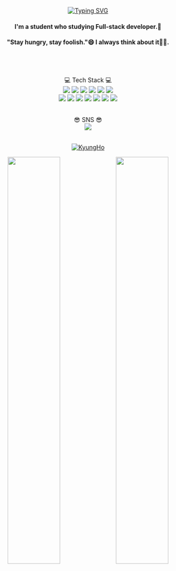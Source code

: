 <div align=center>

<!--![header](https://capsule-render.vercel.app/api?type=waving&color=gradient&height=300&section=header&text=KyungHoAn😎&fontSize=70)-->
<!--<img src="https://capsule-render.vercel.app/api?type=wave&color=auto&height=300&section=header&text=Kyung%20Ho&fontSize=90" />-->
[![Typing SVG](https://readme-typing-svg.demolab.com?font=Space+Grotesk&size=50&pause=1000&color=943ABA&background=FFFFFF00&center=true&vCenter=true&width=600&lines=Hi+there%2C+I'm+KyungHo)](https://git.io/typing-svg)

  
#### I'm a student who studying Full-stack developer.🌱
#### "Stay hungry, stay foolish."😄 I always think about it🐱‍👤.
<br><br><br>
💻 Tech Stack 💻
  <br>
<img src="https://img.shields.io/badge/Spring Boot-Green?style=flat-square&logo=Spring Boot&logoColor=white" /> 
<img src="https://img.shields.io/badge/Docker-red?style=flat-square&logo=Docker&logoColor=white" /> 
<img src="https://img.shields.io/badge/HTML5-orange?style=flat-square&logo=HTML5&logoColor=white" />
<img src="https://img.shields.io/badge/JavaScript-yellow?style=flat-square&logo=JavaScript&logoColor=white" />
<img src="https://img.shields.io/badge/three.js-black?style=flat-square&logo=three.js&logoColor=white" />
<img src="https://img.shields.io/badge/Oracle-purple?style=flat-square&logo=Oracle&logoColor=white" /></br>
<img src="https://img.shields.io/badge/MariaDB-informational?style=flat-square&logo=MariaDB&logoColor=white" />
<img src="https://img.shields.io/badge/Jenkins-yellowgreen?style=flat-square&logo=Jenkins&logoColor=white"/>
<img src="https://img.shields.io/badge/React-blueviolet?style=flat-square&logo=React&logoColor=white"/>
<img src="https://img.shields.io/badge/Python-royalblue?style=flat-square&logo=Python&logoColor=white"/>
<img src="https://img.shields.io/badge/Django-lightslategray?style=flat-square&logo=Django&logoColor=white"/>
<img src="https://img.shields.io/badge/c-olivedrab?style=flat-square&logo=c&logoColor=white"/>
<img src="https://img.shields.io/badge/Mysql-tan?style=flat-square&logo=Mysql&logoColor=white"/></br>


<br>
😎 SNS 😎
<br>
<a href="https://www.instagram.com/kyungho_an?igsh=MTZoZmI2aW1ncXJweA%3D%3D&utm_source=qr"><img src="https://img.shields.io/badge/instagram-hotpink?style=flat-square&logo=instagram&logoColor=white"/></a><br><br>

[![KyungHo](https://github-readme-stats.vercel.app/api/top-langs/?username=kyungHoAn&layout=compact)](https://github.com/kyungHoAn/github-readme-stats)

  
<a href="https://github.com/anuraghazra/github-readme-stats">
  <img src="https://github-readme-stats.vercel.app/api?username=KyungHoAn&show_icons=true&theme=material-palenight&hide_border=true&bg_color=20232a&icon_color=E3E3E3A8&text_color=fff&title_color=918FE0" width=49.2% /></a>
<a href="https://github.com/anuraghazra/github-readme-stats">
  <img src="https://streak-stats.demolab.com/?user=kyungHoAn&theme=material-palenight&hide_border=true&bg_color=20232a&icon_color=E3E3E3A8&text_color=fff&title_color=918FE0" width=49.2% /></a>
  
<!--  [![KyungHo's github activity graph](https://github-readme-activity-graph.cyclic.app/graph?username=kyungHoAn&theme=material-palenight)](https://github.com/KyunghoAn/github-readme-activity-graph) -->
  
  <!--![KyungHo's GitHub stats](https://github-readme-stats.vercel.app/api?username=kyungHoAn&theme=gruvbox_light&show_icons=true)-->
   


<!-- ![KyungHo's](https://readme-stickers.vercel.app/api/kodeveloper?name=KyungHo) -->

<!--[![GitHub Streak](https://streak-stats.demolab.com/?user=kyungHoAn&theme=material-palenight)](https://git.io/streak-stats)![KyungHo's GitHub stats](https://github-readme-stats.vercel.app/api?username=kyungHoAn&theme=material-palenight&show_icons=true)-->
<!-- ![Hits](https://hits.seeyoufarm.com/api/count/incr/badge.svg?url=https%3A%2F%2Fgithub.com%2F-KyungHoAn&count_bg=%23FFDAC7&title_bg=%23FFADAD&icon=&icon_color=%23E7E7E7&title=hits&edge_flat=false)-->
</div>
